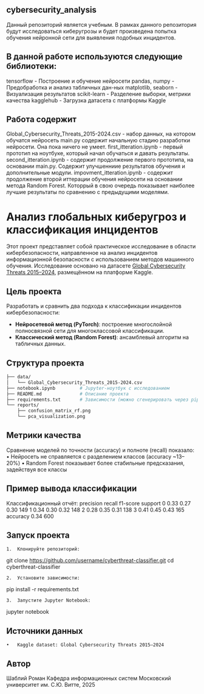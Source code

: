 ## cybersecurity_analysis
Данный репозиторий является учебным. В рамках данного репозитория будут исследоваться киберугрозы и будет произведена попытка обучения нейронной сети для выявления подобных инцидентов. 

## В данной работе используются следующие библиотеки:

tensorflow	- Построение и обучение нейросети
pandas, numpy -	Предобработка и анализ табличных дан-ных
matplotlib, seaborn -	Визуализация результатов
scikit-learn	- Разделение выборки, метрики качества
kagglehub	- Загрузка датасета с платформы Kaggle

## Работа содержит
Global_Cybersecurity_Threats_2015-2024.csv - набор данных, на котором обучатся нейросеть
main.py содержит начальную стадию разработки нейросети. Она пока ничего не умеет.
first_itteration.ipynb - первый прототип на ноутбуке, который начал обучаться и давать результаты.
second_itteration.ipynb - содержит продолжение первого прототипа, на основании main.py. Содержит улучшенниие результатов обучения и дополнительные модули.
impovment_itteration.ipynb - содержит продолжение второй иттерации обучения нейросети на основании метода Random Forest. Которрый в свою очередь показывает наиболее лучшие результаты по сравнению с предыдущими моделями. 


# Анализ глобальных киберугроз и классификация инцидентов

Этот проект представляет собой практическое исследование в области кибербезопасности, направленное на анализ инцидентов информационной безопасности с использованием методов машинного обучения. Исследование основано на датасете [Global Cybersecurity Threats 2015–2024](https://www.kaggle.com/datasets/atharvasoundankar/global-cybersecurity-threats-2015-2024), размещённом на платформе Kaggle.

## Цель проекта

Разработать и сравнить два подхода к классификации инцидентов кибербезопасности:
- **Нейросетевой метод (PyTorch)**: построение многослойной полносвязной сети для многоклассовой классификации.
- **Классический метод (Random Forest)**: ансамблевый алгоритм на табличных данных.

## Структура проекта

```bash
├── data/
│   └── Global_Cybersecurity_Threats_2015-2024.csv
├── notebook.ipynb         # Jupyter-ноутбук с исследованием
├── README.md              # Описание проекта
├── requirements.txt       # Зависимости (можно сгенерировать через pip freeze)
└── reports/
    ├── confusion_matrix_rf.png
    └── pca_visualization.png
```

## Метрики качества

Сравнение моделей по точности (accuracy) и полноте (recall) показало:
	•	Нейросеть не справляется с разделением классов (accuracy ~13–20%)
	•	Random Forest показывает более стабильные предсказания, задействуя все классы

## Пример вывода классификации

Классификационный отчёт:
              precision    recall  f1-score   support
           0       0.33      0.27      0.30        149
           1       0.34      0.30      0.32        148
           2       0.28      0.35      0.31        138
           3       0.41      0.45      0.43        165
    accuracy                           0.34        600

## Запуск проекта
	1.	Клонируйте репозиторий:

git clone https://github.com/username/cyberthreat-classifier.git
cd cyberthreat-classifier

	2.	Установите зависимости:

pip install -r requirements.txt

	3.	Запустите Jupyter Notebook:

jupyter notebook
## Источники данных
	•	Kaggle dataset: Global Cybersecurity Threats 2015–2024

## Автор

Шаблий Роман
Кафедра информационных систем
Московский университет им. С.Ю. Витте, 2025

